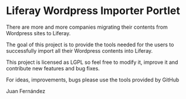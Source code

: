 # Liferay Wordpress Importer Portlet

There are more and more companies migrating their contents from Wordpress sites to Liferay.

The goal of this project is to provide the tools needed for the users to successfully import all their Wordpress contents into Liferay.

This project is licensed as LGPL so feel free to modify it, improve it and contribute new features and bug fixes. 

For ideas, improvements, bugs please use the tools provided by GitHub

Juan Fernández
